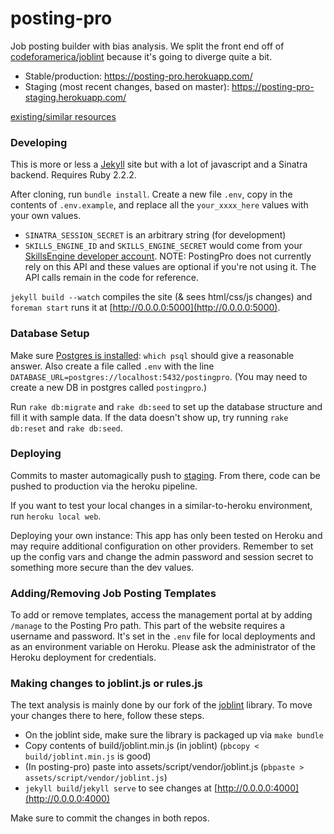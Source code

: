 # posting-pro
Job posting builder with bias analysis. We split the front end off of [codeforamerica/joblint](https://github.com/codeforamerica/joblint/) because it's going to diverge quite a bit.

- Stable/production: https://posting-pro.herokuapp.com/
- Staging (most recent changes, based on master): https://posting-pro-staging.herokuapp.com/

[existing/similar resources](https://docs.google.com/document/d/1dtsNGx81HCnRR2mNZxi86TJsm67hCo7UqtoN2FzSXZ0/edit)

### Developing
This is more or less a [Jekyll](https://jekyllrb.com/) site but with a lot of javascript and a Sinatra backend. Requires Ruby 2.2.2.

After cloning, run `bundle install`. Create a new file `.env`, copy in the contents of `.env.example`, and replace all the `your_xxxx_here` values with your own values. 
* `SINATRA_SESSION_SECRET` is an arbitrary string (for development)
* `SKILLS_ENGINE_ID` and `SKILLS_ENGINE_SECRET` would come from your [SkillsEngine developer account](https://skillsengine.com/get-started). NOTE: PostingPro does not currently rely on this API and these values are optional if you're not using it. The API calls remain in the code for reference.

`jekyll build --watch` compiles the site (& sees html/css/js changes) and `foreman start` runs it at [http://0.0.0.0:5000](http://0.0.0.0:5000).

### Database Setup
Make sure [Postgres is installed](https://devcenter.heroku.com/articles/heroku-postgresql#set-up-postgres-on-mac): `which psql` should give a reasonable answer. Also create a file called `.env` with the line `DATABASE_URL=postgres://localhost:5432/postingpro`. (You may need to create a new DB in postgres called `postingpro`.)

Run `rake db:migrate` and `rake db:seed` to set up the database structure and fill it with sample data. If the data doesn't show up, try running `rake db:reset` and `rake db:seed`.

### Deploying
Commits to master automagically push to [staging](https://posting-pro-staging.herokuapp.com/). From there, code can be pushed to production via the heroku pipeline.

If you want to test your local changes in a similar-to-heroku environment, run `heroku local web`.

Deploying your own instance: This app has only been tested on Heroku and may require additional configuration on other providers. Remember to set up the config vars and change the admin password and session secret to something more secure than the dev values.

### Adding/Removing Job Posting Templates
To add or remove templates, access the management portal at by adding `/manage` to the Posting Pro path. This part of the website requires a username and password. It's set in the `.env` file for local deployments and as an environment variable on Heroku. Please ask the administrator of the Heroku deployment for credentials.

### Making changes to joblint.js or rules.js
The text analysis is mainly done by our fork of the [joblint](https://github.com/codeforamerica/joblint/) library. To move your changes there to here, follow these steps.

* On the joblint side, make sure the library is packaged up via `make bundle`
* Copy contents of build/joblint.min.js (in joblint) (`pbcopy < build/joblint.min.js` is good)
* (In posting-pro) paste into assets/script/vendor/joblint.js (`pbpaste > assets/script/vendor/joblint.js`)
* `jekyll build`/`jekyll serve` to see changes at [http://0.0.0.0:4000](http://0.0.0.0:4000)

Make sure to commit the changes in both repos.
